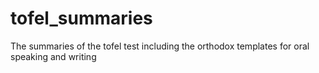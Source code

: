 # tofel_summaries
The summaries of the tofel test including the orthodox templates for oral speaking and writing 
